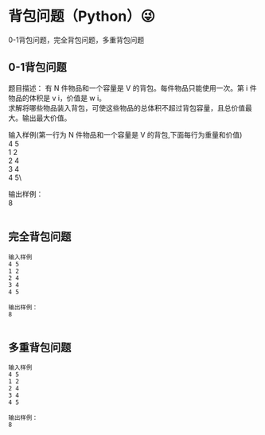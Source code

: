 # 背包问题（Python）:stuck_out_tongue_winking_eye:
0-1背包问题，完全背包问题，多重背包问题

## 0-1背包问题

题目描述：
有 N 件物品和一个容量是 V 的背包。每件物品只能使用一次。第 i 件物品的体积是 v i，价值是 w i。\
求解将哪些物品装入背包，可使这些物品的总体积不超过背包容量，且总价值最大。输出最大价值。
 
输入样例(第一行为 N 件物品和一个容量是 V 的背包,下面每行为重量和价值)\
4 5\
1 2\
2 4\
3 4\
4 5\

输出样例：\
8
```

```

## 完全背包问题
```
输入样例
4 5
1 2
2 4
3 4
4 5

输出样例：
8


```

## 多重背包问题
```
输入样例
4 5
1 2
2 4
3 4
4 5

输出样例：
8


```
